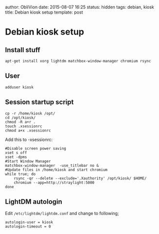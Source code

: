 author: ObliVion
date: 2015-08-07 16:25
status: hidden
tags: debian, kiosk
title: Debian kiosk setup
template: post

Debian kiosk setup
==================

Install stuff
-------------

	apt-get install xorg lightdm matchbox-window-manager chromium rsync
	
User
----

	adduser kiosk

Session startup script
----------------------

	cp -r /home/kiosk /opt/
	cd /opt/kiosk/
	chmod -R a+r .
	touch .xsessionrc
	chmod a+x .xsessionrc
	
Add this to -xsessionrc:

	#Disable screen power saving
	xset s off
	xset -dpms
	#Start Window Manager
	matchbox-window-manager  -use_titlebar no &
	#Update files in /home/kiosk and start chromium
	while true; do
		rsync -qr --delete --exclude='.Xauthority' /opt/kiosk/ $HOME/
		chromium --app=http://straylight:5000
	done

LightDM autologin
-----------------

Edit ```/etc/lightdm/lightdm.conf``` and change to following;

	autologin-user = kiosk
	autologin-timeout = 0



